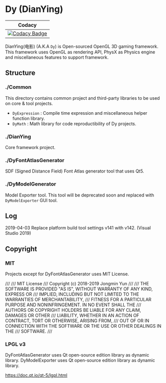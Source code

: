 # Dy (DianYing)

| Codacy |
| ---- |
| [![Codacy Badge](https://api.codacy.com/project/badge/Grade/88783a7a1a724c88bc106f601b6b2a31)](https://www.codacy.com/app/liliilli/DianYing?utm_source=github.com&amp;utm_medium=referral&amp;utm_content=liliilli/DianYing&amp;utm_campaign=Badge_Grade) |


DianYing(电影) (A.K.A `Dy`) is Open-sourced OpenGL 3D gaming framework. This framework uses OpenGL as rendering API, PhysX as Physics engine and miscellaneous features to support framework.

## Structure

### ./Common

This directory contains common project and third-party libraries to be used on core & tool projects.

* `DyExpression` : Compile time expression and miscellaneous helper function library.
* `DyMath` : Math library for code reproductibility of Dy projects.

### ./DianYing

Core framework project.

### ./DyFontAtlasGenerator

SDF (Signed Distance Field) Font Atlas generator tool that uses Qt5.

### ./DyModelGenerator 

Model Exporter tool. This tool will be deprecated soon and replaced with `DyModelExporter` GUI tool.

## Log

2019-04-03 Replace platform build tool settings v141 with v142. (Visual Studio 2019)

## Copyright

### MIT

Projects except for DyFontAtlasGenerator uses MIT License.

///
/// MIT License
/// Copyright (c) 2018-2019 Jongmin Yun
///
/// THE SOFTWARE IS PROVIDED "AS IS", WITHOUT WARRANTY OF ANY KIND, EXPRESS OR
/// IMPLIED, INCLUDING BUT NOT LIMITED TO THE WARRANTIES OF MERCHANTABILITY,
/// FITNESS FOR A PARTICULAR PURPOSE AND NONINFRINGEMENT. IN NO EVENT SHALL THE
/// AUTHORS OR COPYRIGHT HOLDERS BE LIABLE FOR ANY CLAIM, DAMAGES OR OTHER
/// LIABILITY, WHETHER IN AN ACTION OF CONTRACT, TORT OR OTHERWISE, ARISING FROM,
/// OUT OF OR IN CONNECTION WITH THE SOFTWARE OR THE USE OR OTHER DEALINGS IN THE
/// SOFTWARE.
///

### LPGL v3

DyFontAtlasGenerator uses Qt open-source edition library as dynamic library.
DyModelExporter uses Qt open-source edition library as dynamic library.

https://doc.qt.io/qt-5/lgpl.html